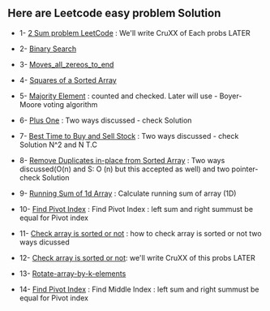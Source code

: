 
## Here are Leetcode easy problem Solution

- 1- [2 Sum problem LeetCode](/LeetCode/Easy/1_Array/1_two_sum.py) : We'll write CruXX of Each probs LATER 

- 2- [Binary Search](/LeetCode/Easy/1_Array/2_binary_search.py)

- 3- [Moves_all_zereos_to_end](/LeetCode/Easy/1_Array/3_moves_all_zereos_to_end.py)

- 4- [Squares of a Sorted Array](/LeetCode/Easy/1_Array/4_Squares_of_a_Sorted_Array.py)

- 5- [Majority Element](/LeetCode/Easy/1_Array/5_majority_element.py) : counted and checked. Later will use - Boyer-Moore voting algorithm

- 6- [Plus One](/LeetCode/Easy/1_Array/6_Plus_one.py) : Two ways discussed - check Solution

- 7- [Best Time to Buy and Sell Stock](/LeetCode/Easy/1_Array/7_buy_and_sell_stock.py) : Two ways discussed - check Solution N^2 and N T.C

- 8- [Remove Duplicates in-place from Sorted Array](/LeetCode/Easy/1_Array/8_RmvDuplicates-in-placefrmSortedArr.py) : Two ways discussed(O(n) and S: O (n) but this accepted as well) and two pointer- check Solution

- 9- [Running Sum of 1d Array](/LeetCode/Easy/9_runningSumArray.py) : Calculate running sum of array (1D)

- 10- [Find Pivot Index](/LeetCode/Easy/1_Array/10_findPivotIndex.py) : Find Pivot Index : left sum and right summust be equal for Pivot index

- 11- [Check array is sorted or not](/LeetCode/Easy/1_Array/11_checkArrSortedOrNot.py) : how to check array is sorted or not two ways dicussed

- 12- [Check array is sorted or not](/LeetCode/Easy/1_Array/12_leftRotateArrByOnePlace.py): we'll write CruXX of this probs LATER

- 13- [Rotate-array-by-k-elements](/LeetCode/Easy/1_Array/13_leftRotateArrByDPlaces.py)

- 14- [Find Pivot Index](/LeetCode/Easy/1_Array//14_findPivotIndex.py) : Find Middle Index : left sum and right summust be equal for Pivot index
